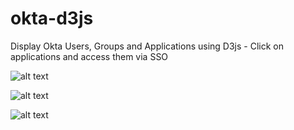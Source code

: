 # okta-d3js
Display Okta Users, Groups and Applications using D3js - Click on applications and access them via SSO

![alt text](https://user-images.githubusercontent.com/27521456/31128331-656d1a4c-a849-11e7-9d62-c71dd819f741.png)

![alt text](https://user-images.githubusercontent.com/27521456/31128563-1fb6de56-a84a-11e7-811b-3024162f62db.png)

![alt text](https://user-images.githubusercontent.com/27521456/31128830-cef96bf4-a84a-11e7-90c1-8f9dca80cd6e.png)
